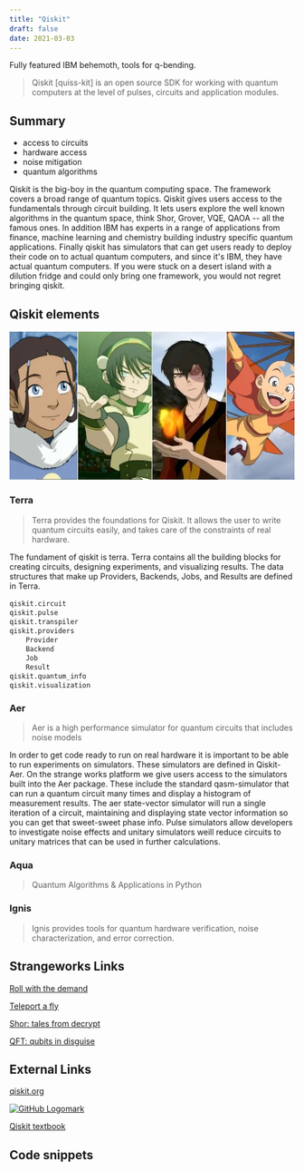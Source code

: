 ```yaml
---
title: "Qiskit"
draft: false
date: 2021-03-03
---
```


Fully featured IBM behemoth, tools for q-bending.

> Qiskit [quiss-kit] is an open source SDK for working with quantum computers at the level of pulses, circuits and application modules.


## Summary
- access to circuits
- hardware access
- noise mitigation
- quantum algorithms

Qiskit is the big-boy in the quantum computing space. The framework covers a broad range of quantum topics. Qiskit gives users access to the fundamentals through circuit building. It lets users explore the well known algorithms in the quantum space, think Shor, Grover, VQE, QAOA -- all the famous ones. In addition IBM has experts in a range of applications from finance, machine learning and chemistry building industry specific quantum applications. Finally qiskit has simulators that can get users ready to deploy their code on to actual quantum computers, and since it's IBM, they have actual quantum computers. If you were stuck on a desert island with a dilution fridge and could only bring one framework, you would not regret bringing qiskit.


## Qiskit elements
![](/imgs/avatar.png)
### Terra
> Terra provides the foundations for Qiskit. It allows the user to write quantum circuits easily, and takes care of the constraints of real hardware. 

The fundament of qiskit is terra. Terra contains all the building blocks for creating circuits, designing experiments, and visualizing results. The data structures that make up Providers, Backends, Jobs, and Results are defined in Terra. 

```
qiskit.circuit
qiskit.pulse
qiskit.transpiler
qiskit.providers
    Provider
    Backend
    Job
    Result
qiskit.quantum_info
qiskit.visualization
```
### Aer
> Aer is a high performance simulator for quantum circuits that includes noise models 

In order to get code ready to run on real hardware it is important to be able to run experiments on simulators. These simulators are defined in Qiskit-Aer. On the strange works platform we give users access to the simulators built into the Aer package. These include the standard qasm-simulator that can run a quantum circuit many times and display a histogram of measurement results. The aer state-vector simulator will run a single iteration of a circuit, maintaining and displaying state vector information so you can get that sweet-sweet phase info. Pulse simulators allow developers to investigate noise effects and unitary simulators weill reduce circuits to unitary matrices that can be used in further calculations.

### Aqua
> Quantum Algorithms & Applications in Python

### Ignis
> Ignis provides tools for quantum hardware verification, noise characterization, and error correction. 

## Strangeworks Links

[Roll with the demand](https://quantumcomputing.com/strangeworks/roll-with-the-demand)

[Teleport a fly](https://quantumcomputing.com/strangeworks/teleport-a-fly)

[Shor: tales from decrypt](https://quantumcomputing.com/strangeworks/shor-tales-from-decrypt)

[QFT: qubits in disguise](https://quantumcomputing.com/strangeworks/qft-qubits-in-disguise)

## External Links
[qiskit.org](https://qiskit.org/)

[<img alt="GitHub Logomark" src="https://github.githubassets.com/images/modules/logos_page/GitHub-Mark.png" width="32">](https://github.com/Qiskit/qiskit)

[Qiskit textbook](https://qiskit.org/textbook/preface.html)

## Code snippets